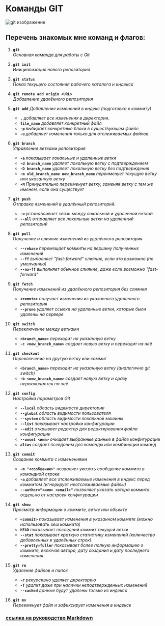 # Команды GIT

![git изображение](https://eurobyte.ru/img/articles/chto-takoe-git/image2.jpg)

## Перечень знакомых мне команд и флагов:
1. **`git`**  
   *Основная команда для работы с Git*

2. **`git init`**  
   *Инициализация нового репозитория*

3. **`git status`**  
   *Показ текущего состояния рабочего каталога и индекса*

4. **`git remote add origin <URL>`**  
   *Добавление удалённого репозитория*

5. **`git add`**
   *Добавление изменений в индекс (подготовка к коммиту)*
   - **`.`** *добавляет все изменения в директории.*
   - **`file_name`** *добавляет конкретный файл.*
   - **`-p`** *выбирает конкретные блоки в существующем файле*
   - **`-u`** *добавляет изменения только для отслеживаемых файлов*

6. **`git branch`**  
   *Управление ветками репозитория*
   - **`-a`** *показывает локальные и удаленные ветки*
   - **`-d branch_name`** *удаляет локальную ветку с подтверждением*
   - **`-D branch_name`** *удаляет локальную ветку без подтверждения*
   - **`-m old_branch_name new_branch_name`** *переименует текущую ветку или указанную ветку*
   - **`-M`** *Принудительно переименует ветку, заменяя ветку с тем же именем, если она существует*

7. **`git push`**  
   *Отправка изменений в удалённый репозиторий.*
   - **`-u`** *устанавливает связь между локальной и удаленной веткой*
   - **`--all`** *отправляет все локальные ветки на удаленный репозиторий*

8. **`git pull`**  
   *Получение и слияние изменений из удалённого репозитория*
   - **`--rebase`** *перемещает коммиты на вершину полученных изменений*
   - **`--ff`** *выполняет "fast-forward" слияние, если это возможно (по умолчанию)*
   - **`--no-ff`** *выполняет обычное слияние, даже если возможно "fast-forward"*

9. **`git fetch`**  
   *Получение изменений из удалённого репозитория без слияния*
   - **`<remote>`** *получает изменения из указанного удаленного репозитория*
   - **`--prune`** *удаляет ссылки на удаленные ветки, которые были удалены на сервере*

10. **`git switch`**  
    *Переключение между ветками*
    - **`<branch_name>`** *переходит на указанную ветку*
    - **`-c <new_branch_name>`** *создает новую ветку и переходит на неё*

11. **`git checkout`**  
    *Переключение на другую ветку или коммит*
    - **`<branch_name>`** *переходит на указанную ветку (аналогично git switch)*
    - **`-b <new_branch_name>`** *создает новую ветку и сразу переключается на неё*

12. **`git config`**  
    *Настройка параметров Git*
    - **`--local`** *область видимости директории*
    - **`--global`** *область видимости пользователя*
    - **`--system`** *область видимости локальной машины*
    - **`--list`** *показывает настройки конфигурации*
    - **`--edit`** *открывает редактор для редактирования файла конфигурации*
    - **`--unset <имя>`** *очищает выбранные данные в файле конфигурации*
    - **`alias`** *создает псевдоним для команды или комбинации команд*

13. **`git commit`**  
    *Создание коммита с изменениями*
    - **`-m "<сообщение>"`** *позволяет указать сообщение коммита в командной строке*
    - **`-a`** *добавляет все отслеживаемые изменения в индекс перед коммитом (игнорирует неотслеживаемые файлы)*
    - **`--author="<имя> <email>"`** *позволяет указать автора коммита отдельно от настроек конфигурации*

14. **`git show`**  
    *Просмотр информации о коммите, ветке или объекте*
    - **`<commit>`** *показывает изменения в указанном коммите (можно использовать хеш коммита)*
    - **`HEAD`** *показывает последний коммит текущей ветки*
    - **`--stat`** *показывает краткую статистику изменений (количество добавленных и удалённых строк)*
    - **`--pretty=fuller`** *показывает более полную информацию о коммите, включая автора, дату создания и дату последнего изменения*

15. **`git rm`**  
    *Удаление файлов и папок*
    - **`-r`** *рекурсивно удаляет директорию*
    - **`-f`** *удалит даже при наличии неподтвержденных изменений*
    - **`--cached`** *данные будут удалены только из индекса*

16. **`git mv`**  
     *Переименует файл и зафиксирует изменения в индексе*

### [ссылка на руководство Markdown](https://gist.github.com/Jekins/2bf2d0638163f1294637)